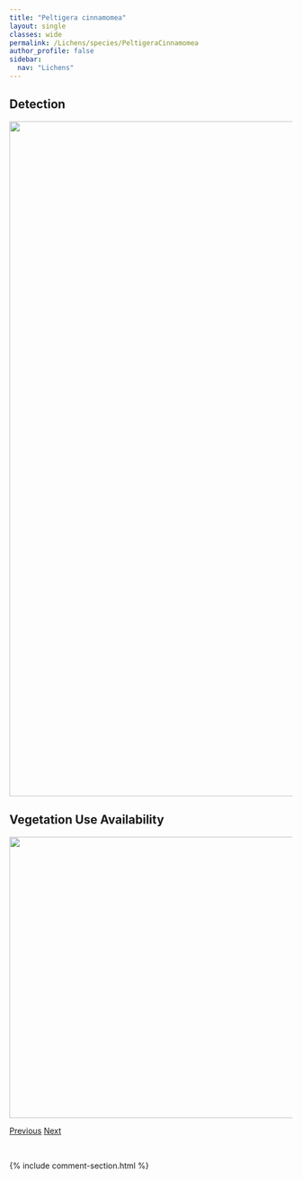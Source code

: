 ```yaml
---
title: "Peltigera cinnamomea"
layout: single
classes: wide
permalink: /Lichens/species/PeltigeraCinnamomea
author_profile: false
sidebar:
  nav: "Lichens"
---
```


<h2>Detection</h2>

<a href="https://drive.google.com/uc?export=view&id=1jh1ujpxjfS6UZpJqWMxsxmaq0HdcsNc1">
<img src="https://drive.google.com/uc?export=view&id=1jh1ujpxjfS6UZpJqWMxsxmaq0HdcsNc1" height = "1200" width = "800">
</a>


<h2>Vegetation Use Availability</h2>

<a href="https://drive.google.com/uc?export=view&id=1M8QMELo1WYXnui_sQkk66I3vhLb5Uo4s">
<img src="https://drive.google.com/uc?export=view&id=1M8QMELo1WYXnui_sQkk66I3vhLb5Uo4s" height = "500" width = "1000">
</a>


<a href="/DevelopmentWebsite/Lichens/species/PeltigeraChionophila" class="pagination--pager" title="Peltigera chionophila">Previous</a> <a href="/DevelopmentWebsite/Lichens/species/PeltigeraCollina" class="pagination--pager" title="Peltigera collina">Next</a>

<p>&nbsp;</p>

{% include comment-section.html %}
